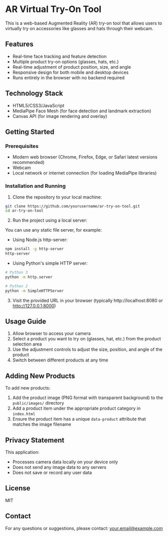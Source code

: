 # AR Virtual Try-On Tool

This is a web-based Augmented Reality (AR) try-on tool that allows users to virtually try on accessories like glasses and hats through their webcam.

## Features

- Real-time face tracking and feature detection
- Multiple product try-on options (glasses, hats, etc.)
- Real-time adjustment of product position, size, and angle
- Responsive design for both mobile and desktop devices
- Runs entirely in the browser with no backend required

## Technology Stack

- HTML5/CSS3/JavaScript
- MediaPipe Face Mesh (for face detection and landmark extraction)
- Canvas API (for image rendering and overlay)

## Getting Started

### Prerequisites

- Modern web browser (Chrome, Firefox, Edge, or Safari latest versions recommended)
- Webcam
- Local network or internet connection (for loading MediaPipe libraries)

### Installation and Running

1. Clone the repository to your local machine:

```bash
git clone https://github.com/yourusername/ar-try-on-tool.git
cd ar-try-on-tool
```

2. Run the project using a local server:

You can use any static file server, for example:

- Using Node.js http-server:
```bash
npm install -g http-server
http-server
```

- Using Python's simple HTTP server:
```bash
# Python 3
python -m http.server

# Python 2
python -m SimpleHTTPServer
```

3. Visit the provided URL in your browser (typically http://localhost:8080 or http://127.0.0.1:8000)

## Usage Guide

1. Allow browser to access your camera
2. Select a product you want to try on (glasses, hat, etc.) from the product selection area
3. Use the adjustment controls to adjust the size, position, and angle of the product
4. Switch between different products at any time

## Adding New Products

To add new products:

1. Add the product image (PNG format with transparent background) to the `public/images/` directory
2. Add a product item under the appropriate product category in `index.html`
3. Ensure the product item has a unique `data-product` attribute that matches the image filename

## Privacy Statement

This application:
- Processes camera data locally on your device only
- Does not send any image data to any servers
- Does not save or record any user data

## License

MIT

## Contact

For any questions or suggestions, please contact: your.email@example.com 